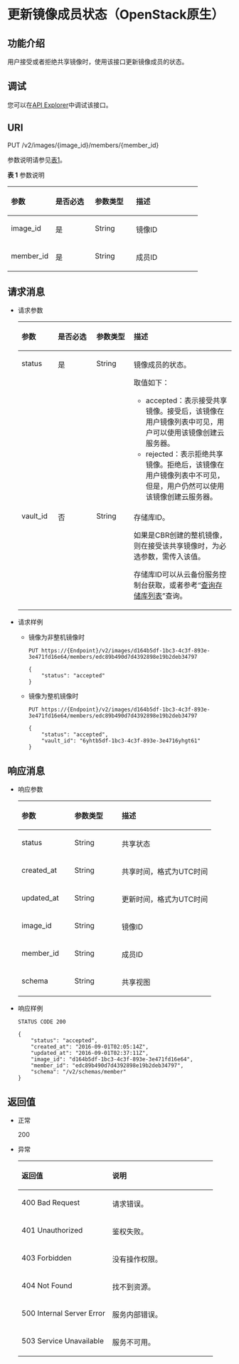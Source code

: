 # 更新镜像成员状态（OpenStack原生）<a name="ims_03_0721"></a>

## 功能介绍<a name="section39958021"></a>

用户接受或者拒绝共享镜像时，使用该接口更新镜像成员的状态。

## 调试<a name="section44686511322"></a>

您可以在[API Explorer](https://apiexplorer.developer.huaweicloud.com/apiexplorer/doc?locale=zh-cn&consoleCurrentProductId=ims&consoleCurrentProductshort=&product=IMS&api=GlanceUpdateImageMember)中调试该接口。

## URI<a name="section24077873"></a>

PUT /v2/images/\{image\_id\}/members/\{member\_id\}

参数说明请参见[表1](#table37590215162351)。

**表 1**  参数说明

<a name="table37590215162351"></a>
<table><thead align="left"><tr id="row14906674162351"><th class="cellrowborder" valign="top" width="23.347665233476654%" id="mcps1.2.5.1.1"><p id="p66589937162351"><a name="p66589937162351"></a><a name="p66589937162351"></a>参数</p>
</th>
<th class="cellrowborder" valign="top" width="20.73792620737926%" id="mcps1.2.5.1.2"><p id="p25075841162351"><a name="p25075841162351"></a><a name="p25075841162351"></a>是否必选</p>
</th>
<th class="cellrowborder" valign="top" width="21.587841215878413%" id="mcps1.2.5.1.3"><p id="p3182134421246"><a name="p3182134421246"></a><a name="p3182134421246"></a>参数类型</p>
</th>
<th class="cellrowborder" valign="top" width="34.32656734326567%" id="mcps1.2.5.1.4"><p id="p17877258162351"><a name="p17877258162351"></a><a name="p17877258162351"></a>描述</p>
</th>
</tr>
</thead>
<tbody><tr id="row38771763162351"><td class="cellrowborder" valign="top" width="23.347665233476654%" headers="mcps1.2.5.1.1 "><p id="p944143142612"><a name="p944143142612"></a><a name="p944143142612"></a>image_id</p>
</td>
<td class="cellrowborder" valign="top" width="20.73792620737926%" headers="mcps1.2.5.1.2 "><p id="p9366762142612"><a name="p9366762142612"></a><a name="p9366762142612"></a>是</p>
</td>
<td class="cellrowborder" valign="top" width="21.587841215878413%" headers="mcps1.2.5.1.3 "><p id="p20510233142612"><a name="p20510233142612"></a><a name="p20510233142612"></a>String</p>
</td>
<td class="cellrowborder" valign="top" width="34.32656734326567%" headers="mcps1.2.5.1.4 "><p id="p50716165142612"><a name="p50716165142612"></a><a name="p50716165142612"></a>镜像ID</p>
</td>
</tr>
<tr id="row5130782114260"><td class="cellrowborder" valign="top" width="23.347665233476654%" headers="mcps1.2.5.1.1 "><p id="p62209086142612"><a name="p62209086142612"></a><a name="p62209086142612"></a>member_id</p>
</td>
<td class="cellrowborder" valign="top" width="20.73792620737926%" headers="mcps1.2.5.1.2 "><p id="p5771200142612"><a name="p5771200142612"></a><a name="p5771200142612"></a>是</p>
</td>
<td class="cellrowborder" valign="top" width="21.587841215878413%" headers="mcps1.2.5.1.3 "><p id="p64814042142612"><a name="p64814042142612"></a><a name="p64814042142612"></a>String</p>
</td>
<td class="cellrowborder" valign="top" width="34.32656734326567%" headers="mcps1.2.5.1.4 "><p id="p15446069142612"><a name="p15446069142612"></a><a name="p15446069142612"></a>成员ID</p>
</td>
</tr>
</tbody>
</table>

## 请求消息<a name="section15374270"></a>

-   请求参数

    <a name="table31018281142633"></a>
    <table><thead align="left"><tr id="row35509333142633"><th class="cellrowborder" valign="top" width="17.03%" id="mcps1.1.5.1.1"><p id="p57683706142633"><a name="p57683706142633"></a><a name="p57683706142633"></a>参数</p>
    </th>
    <th class="cellrowborder" valign="top" width="17.990000000000002%" id="mcps1.1.5.1.2"><p id="p41868624142633"><a name="p41868624142633"></a><a name="p41868624142633"></a>是否必选</p>
    </th>
    <th class="cellrowborder" valign="top" width="17.52%" id="mcps1.1.5.1.3"><p id="p35915390142633"><a name="p35915390142633"></a><a name="p35915390142633"></a>参数类型</p>
    </th>
    <th class="cellrowborder" valign="top" width="47.46%" id="mcps1.1.5.1.4"><p id="p23465517142633"><a name="p23465517142633"></a><a name="p23465517142633"></a>描述</p>
    </th>
    </tr>
    </thead>
    <tbody><tr id="row21658757142633"><td class="cellrowborder" valign="top" width="17.03%" headers="mcps1.1.5.1.1 "><p id="p9528877142633"><a name="p9528877142633"></a><a name="p9528877142633"></a>status</p>
    </td>
    <td class="cellrowborder" valign="top" width="17.990000000000002%" headers="mcps1.1.5.1.2 "><p id="p33641549142633"><a name="p33641549142633"></a><a name="p33641549142633"></a>是</p>
    </td>
    <td class="cellrowborder" valign="top" width="17.52%" headers="mcps1.1.5.1.3 "><p id="p40610958142633"><a name="p40610958142633"></a><a name="p40610958142633"></a>String</p>
    </td>
    <td class="cellrowborder" valign="top" width="47.46%" headers="mcps1.1.5.1.4 "><p id="p461165194819"><a name="p461165194819"></a><a name="p461165194819"></a>镜像成员的状态。</p>
    <p id="p166859539539"><a name="p166859539539"></a><a name="p166859539539"></a>取值如下：</p>
    <a name="ul346242429557"></a><a name="ul346242429557"></a><ul id="ul346242429557"><li>accepted：表示接受共享镜像。接受后，该镜像在用户镜像列表中可见，用户可以使用该镜像创建<span id="text1013631371215"><a name="text1013631371215"></a><a name="text1013631371215"></a>云服务器</span><span id="text20797319151218"><a name="text20797319151218"></a><a name="text20797319151218"></a></span>。</li><li>rejected：表示拒绝共享镜像。拒绝后，该镜像在用户镜像列表中不可见，但是，用户仍然可以使用该镜像创建<span id="text1028103661311"><a name="text1028103661311"></a><a name="text1028103661311"></a>云服务器</span><span id="text82811536111310"><a name="text82811536111310"></a><a name="text82811536111310"></a></span>。</li></ul>
    </td>
    </tr>
    <tr id="row26011552202513"><td class="cellrowborder" valign="top" width="17.03%" headers="mcps1.1.5.1.1 "><p id="p1560120527251"><a name="p1560120527251"></a><a name="p1560120527251"></a>vault_id</p>
    </td>
    <td class="cellrowborder" valign="top" width="17.990000000000002%" headers="mcps1.1.5.1.2 "><p id="p26016529259"><a name="p26016529259"></a><a name="p26016529259"></a>否</p>
    </td>
    <td class="cellrowborder" valign="top" width="17.52%" headers="mcps1.1.5.1.3 "><p id="p1460105282515"><a name="p1460105282515"></a><a name="p1460105282515"></a>String</p>
    </td>
    <td class="cellrowborder" valign="top" width="47.46%" headers="mcps1.1.5.1.4 "><p id="p49862274296"><a name="p49862274296"></a><a name="p49862274296"></a>存储库ID。</p>
    <p id="p12601125211251"><a name="p12601125211251"></a><a name="p12601125211251"></a>如果是CBR创建的整机镜像，则在接受该共享镜像时，为必选参数，需传入该值。</p>
    <p id="p116364254172"><a name="p116364254172"></a><a name="p116364254172"></a>存储库ID可以从云备份服务控制台获取，或者参考“<a href="https://support.huaweicloud.com/api-cbr/ListVault.html" target="_blank" rel="noopener noreferrer">查询存储库列表</a>”查询。</p>
    </td>
    </tr>
    </tbody>
    </table>

-   请求样例
    -   镜像为非整机镜像时

        ```
        PUT https://{Endpoint}/v2/images/d164b5df-1bc3-4c3f-893e-3e471fd16e64/members/edc89b490d7d4392898e19b2deb34797
        ```

        ```
        {
            "status": "accepted"
        }
        ```

    -   镜像为整机镜像时

        ```
        PUT https://{Endpoint}/v2/images/d164b5df-1bc3-4c3f-893e-3e471fd16e64/members/edc89b490d7d4392898e19b2deb34797
        ```

        ```
        {
            "status": "accepted",
            "vault_id": "6yhtb5df-1bc3-4c3f-893e-3e4716yhgt61"
        }
        ```



## 响应消息<a name="section4150710"></a>

-   响应参数

    <a name="table3940930519484"></a>
    <table><thead align="left"><tr id="row5108650619484"><th class="cellrowborder" valign="top" width="27.389999999999997%" id="mcps1.1.4.1.1"><p id="p4436630719484"><a name="p4436630719484"></a><a name="p4436630719484"></a>参数</p>
    </th>
    <th class="cellrowborder" valign="top" width="24.42%" id="mcps1.1.4.1.2"><p id="p3690111319484"><a name="p3690111319484"></a><a name="p3690111319484"></a>参数类型</p>
    </th>
    <th class="cellrowborder" valign="top" width="48.19%" id="mcps1.1.4.1.3"><p id="p3620014719484"><a name="p3620014719484"></a><a name="p3620014719484"></a>描述</p>
    </th>
    </tr>
    </thead>
    <tbody><tr id="row4653077719484"><td class="cellrowborder" valign="top" width="27.389999999999997%" headers="mcps1.1.4.1.1 "><p id="p1237238714338"><a name="p1237238714338"></a><a name="p1237238714338"></a>status</p>
    </td>
    <td class="cellrowborder" valign="top" width="24.42%" headers="mcps1.1.4.1.2 "><p id="p4061628614338"><a name="p4061628614338"></a><a name="p4061628614338"></a>String</p>
    </td>
    <td class="cellrowborder" valign="top" width="48.19%" headers="mcps1.1.4.1.3 "><p id="p158487614338"><a name="p158487614338"></a><a name="p158487614338"></a>共享状态</p>
    </td>
    </tr>
    <tr id="row6237230419484"><td class="cellrowborder" valign="top" width="27.389999999999997%" headers="mcps1.1.4.1.1 "><p id="p1452463514338"><a name="p1452463514338"></a><a name="p1452463514338"></a>created_at</p>
    </td>
    <td class="cellrowborder" valign="top" width="24.42%" headers="mcps1.1.4.1.2 "><p id="p154357214338"><a name="p154357214338"></a><a name="p154357214338"></a>String</p>
    </td>
    <td class="cellrowborder" valign="top" width="48.19%" headers="mcps1.1.4.1.3 "><p id="p5792053614338"><a name="p5792053614338"></a><a name="p5792053614338"></a>共享时间，格式为UTC时间</p>
    </td>
    </tr>
    <tr id="row5992935019484"><td class="cellrowborder" valign="top" width="27.389999999999997%" headers="mcps1.1.4.1.1 "><p id="p1259565314338"><a name="p1259565314338"></a><a name="p1259565314338"></a>updated_at</p>
    </td>
    <td class="cellrowborder" valign="top" width="24.42%" headers="mcps1.1.4.1.2 "><p id="p2907381014338"><a name="p2907381014338"></a><a name="p2907381014338"></a>String</p>
    </td>
    <td class="cellrowborder" valign="top" width="48.19%" headers="mcps1.1.4.1.3 "><p id="p616838914338"><a name="p616838914338"></a><a name="p616838914338"></a>更新时间，格式为UTC时间</p>
    </td>
    </tr>
    <tr id="row1403543619484"><td class="cellrowborder" valign="top" width="27.389999999999997%" headers="mcps1.1.4.1.1 "><p id="p46179614338"><a name="p46179614338"></a><a name="p46179614338"></a>image_id</p>
    </td>
    <td class="cellrowborder" valign="top" width="24.42%" headers="mcps1.1.4.1.2 "><p id="p995083914338"><a name="p995083914338"></a><a name="p995083914338"></a>String</p>
    </td>
    <td class="cellrowborder" valign="top" width="48.19%" headers="mcps1.1.4.1.3 "><p id="p71165114338"><a name="p71165114338"></a><a name="p71165114338"></a>镜像ID</p>
    </td>
    </tr>
    <tr id="row4544843919484"><td class="cellrowborder" valign="top" width="27.389999999999997%" headers="mcps1.1.4.1.1 "><p id="p4903219314338"><a name="p4903219314338"></a><a name="p4903219314338"></a>member_id</p>
    </td>
    <td class="cellrowborder" valign="top" width="24.42%" headers="mcps1.1.4.1.2 "><p id="p4743364614338"><a name="p4743364614338"></a><a name="p4743364614338"></a>String</p>
    </td>
    <td class="cellrowborder" valign="top" width="48.19%" headers="mcps1.1.4.1.3 "><p id="p1692010914338"><a name="p1692010914338"></a><a name="p1692010914338"></a>成员ID</p>
    </td>
    </tr>
    <tr id="row4954506419484"><td class="cellrowborder" valign="top" width="27.389999999999997%" headers="mcps1.1.4.1.1 "><p id="p5383793114338"><a name="p5383793114338"></a><a name="p5383793114338"></a>schema</p>
    </td>
    <td class="cellrowborder" valign="top" width="24.42%" headers="mcps1.1.4.1.2 "><p id="p3671632714338"><a name="p3671632714338"></a><a name="p3671632714338"></a>String</p>
    </td>
    <td class="cellrowborder" valign="top" width="48.19%" headers="mcps1.1.4.1.3 "><p id="p2123248314338"><a name="p2123248314338"></a><a name="p2123248314338"></a>共享视图</p>
    </td>
    </tr>
    </tbody>
    </table>

-   响应样例

    ```
    STATUS CODE 200
    ```

    ```
    {
        "status": "accepted",
        "created_at": "2016-09-01T02:05:14Z",
        "updated_at": "2016-09-01T02:37:11Z",
        "image_id": "d164b5df-1bc3-4c3f-893e-3e471fd16e64",
        "member_id": "edc89b490d7d4392898e19b2deb34797",
        "schema": "/v2/schemas/member"
    }
    ```


## 返回值<a name="section61374531"></a>

-   正常

    200

-   异常

    <a name="table271454817439"></a>
    <table><thead align="left"><tr id="row3541095017439"><th class="cellrowborder" valign="top" width="46.54%" id="mcps1.1.3.1.1"><p id="p4971469317439"><a name="p4971469317439"></a><a name="p4971469317439"></a>返回值</p>
    </th>
    <th class="cellrowborder" valign="top" width="53.459999999999994%" id="mcps1.1.3.1.2"><p id="p35835717439"><a name="p35835717439"></a><a name="p35835717439"></a>说明</p>
    </th>
    </tr>
    </thead>
    <tbody><tr id="row2902697417439"><td class="cellrowborder" valign="top" width="46.54%" headers="mcps1.1.3.1.1 "><p id="p237466317439"><a name="p237466317439"></a><a name="p237466317439"></a>400 Bad Request</p>
    </td>
    <td class="cellrowborder" valign="top" width="53.459999999999994%" headers="mcps1.1.3.1.2 "><p id="p5812997617439"><a name="p5812997617439"></a><a name="p5812997617439"></a>请求错误。</p>
    </td>
    </tr>
    <tr id="row5340773917439"><td class="cellrowborder" valign="top" width="46.54%" headers="mcps1.1.3.1.1 "><p id="p3105962817439"><a name="p3105962817439"></a><a name="p3105962817439"></a>401 Unauthorized</p>
    </td>
    <td class="cellrowborder" valign="top" width="53.459999999999994%" headers="mcps1.1.3.1.2 "><p id="p3280197817439"><a name="p3280197817439"></a><a name="p3280197817439"></a>鉴权失败。</p>
    </td>
    </tr>
    <tr id="row2678235117439"><td class="cellrowborder" valign="top" width="46.54%" headers="mcps1.1.3.1.1 "><p id="p2188683517439"><a name="p2188683517439"></a><a name="p2188683517439"></a>403 Forbidden</p>
    </td>
    <td class="cellrowborder" valign="top" width="53.459999999999994%" headers="mcps1.1.3.1.2 "><p id="p2800317417439"><a name="p2800317417439"></a><a name="p2800317417439"></a>没有操作权限。</p>
    </td>
    </tr>
    <tr id="row16775501191954"><td class="cellrowborder" valign="top" width="46.54%" headers="mcps1.1.3.1.1 "><p id="p19013873191957"><a name="p19013873191957"></a><a name="p19013873191957"></a>404 Not Found</p>
    </td>
    <td class="cellrowborder" valign="top" width="53.459999999999994%" headers="mcps1.1.3.1.2 "><p id="p63728762191957"><a name="p63728762191957"></a><a name="p63728762191957"></a>找不到资源。</p>
    </td>
    </tr>
    <tr id="row5070198217439"><td class="cellrowborder" valign="top" width="46.54%" headers="mcps1.1.3.1.1 "><p id="p1321988617439"><a name="p1321988617439"></a><a name="p1321988617439"></a>500 Internal Server Error</p>
    </td>
    <td class="cellrowborder" valign="top" width="53.459999999999994%" headers="mcps1.1.3.1.2 "><p id="p6417782617439"><a name="p6417782617439"></a><a name="p6417782617439"></a>服务内部错误。</p>
    </td>
    </tr>
    <tr id="row4072952517439"><td class="cellrowborder" valign="top" width="46.54%" headers="mcps1.1.3.1.1 "><p id="p1075724317439"><a name="p1075724317439"></a><a name="p1075724317439"></a>503 Service Unavailable</p>
    </td>
    <td class="cellrowborder" valign="top" width="53.459999999999994%" headers="mcps1.1.3.1.2 "><p id="p6603036117439"><a name="p6603036117439"></a><a name="p6603036117439"></a>服务不可用。</p>
    </td>
    </tr>
    </tbody>
    </table>


